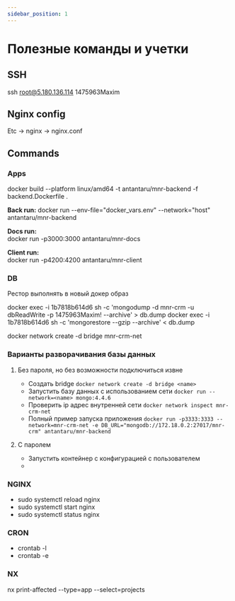 ```yaml
---
sidebar_position: 1
---
```


# Полезные команды и учетки

## SSH

ssh root@5.180.136.114 1475963Maxim

## Nginx config
Etc -> nginx -> nginx.conf

## Commands

### Apps

docker build --platform linux/amd64 -t antantaru/mnr-backend -f backend.Dockerfile .

**Back run:**
docker run --env-file="docker_vars.env" --network="host" antantaru/mnr-backend

**Docs run:**  
docker run -p3000:3000 antantaru/mnr-docs

**Client run:**  
docker run -p4200:4200 antantaru/mnr-client

### DB

Рестор выполнять в новый докер образ

docker exec -i 1b7818b614d6 sh -c 'mongodump -d mnr-crm -u dbReadWrite -p 1475963Maxim! --archive' > db.dump
docker exec -i 1b7818b614d6 sh -c 'mongorestore --gzip --archive' < db.dump

docker network create -d bridge mnr-crm-net

### Варианты разворачивания базы данных

1) Без пароля, но без возможности подключиться извне
   - Создать bridge `docker network create -d bridge <name>`
   - Запустить базу данных с использованием сети `docker run --network=<name> mongo:4.4.6`
   - Проверить ip адрес внутренней сети `docker network inspect mnr-crm-net`
   - Полный пример запуска приложения `docker run -p3333:3333 --network=mnr-crm-net -e DB_URL="mongodb://172.18.0.2:27017/mnr-crm" antantaru/mnr-backend`

2) С паролем
   - Запустить контейнер с конфигурацией с пользователем
   - 

### NGINX

- sudo systemctl reload nginx
- sudo systemctl start nginx
- sudo systemctl status nginx

### CRON

- crontab -l
- crontab -e

### NX
nx print-affected --type=app --select=projects
